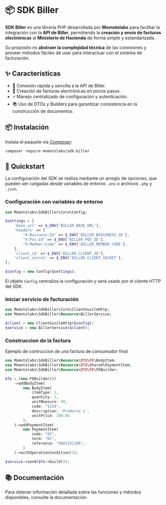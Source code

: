 # 📦 SDK Biller

**SDK Biller** es una librería PHP desarrollada por **Momotolabs** para facilitar la integración con la **API de Biller**, permitiendo la **creación y envío de facturas electrónicas** al **Ministerio de Hacienda** de forma simple y estandarizada.  

Su propósito es **abstraer la complejidad técnica** de las conexiones y proveer métodos fáciles de usar para interactuar con el sistema de facturación.  

## ✨ Características  

- 🔗 Conexión rápida y sencilla a la API de Biller.  
- 🧾 Creación de facturas electrónicas en pocos pasos.  
- ⚡ Manejo centralizado de configuración y autenticación.  
- 📚 Uso de DTOs y Builders para garantizar consistencia en la construcción de documentos.  

## 📦 Instalación

Instala el paquete vía [Composer](https://getcomposer.org/):  

```bash
composer require momotolabs/sdk-biller
```

## 🚀 Quickstart

La configuración del SDK se realiza mediante un arreglo de opciones, que pueden ser cargadas desde variables de entorno ```.env``` o archivos ```.php``` y ```.json```.

### Configuración con variables de entorno

```php
use Momotolabs\SdkBiller\Core\Config;

$settings = [
    'base_url' => $_ENV['BILLER_BASE_URL'],
    'headers' => [
        "X-Business-Id" => $_ENV['BILLER_BUSSINESS_ID'],
        "X-Pos-Id" => $_ENV['BILLER_POS_ID'],
        "X-Member-Code" => $_ENV['BILLER_MEMBER_CODE'],
    ],
    'client_id' => $_ENV['BILLER_CLIENT_ID'],
    'client_secret' => $_ENV['BILLER_CLIENT_SECRET'],
];

$config = new Config($settings);
```

El objeto ```Config``` centraliza la configuración y será usado por el cliente HTTP del SDK.

### Iniciar servicio de facturación

```php
use Momotolabs\SdkBiller\Core\ClientGuzzleHttp;
use Momotolabs\SdkBiller\Resource\BillerService;

$client = new ClientGuzzleHttp($config);
$service = new BillerService($client);
```

### Construccion de la factura

Ejemplo de contruccion de una factura de consumudor final

```php
use Momotolabs\SdkBiller\Resource\DTO\FE\BodyItem;
use Momotolabs\SdkBiller\Resource\DTO\Shared\PaymentItem;
use Momotolabs\SdkBiller\Resource\DTO\FE\FEBuilder;

$fe = (new FEBuilder())
    ->addBodyItem(
        new BodyItem(
            itemType: 1,
            quantity: 1,
            unitMeasure: 99,
            code: "1234",
            description: 'Producto 1',
            unitPrice: 100.00
        ),
    )->addPaymentItem(
        new PaymentItem(
            code: "02",
            term: "01",
            reference: "4081151108",
        )
    )->withOperationCondition(1);

$service->send($fe->build());
```

## 📚 Documentación

Para obtener información detallada sobre las funciones y métodos disponibles, consulte la documentación.
